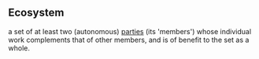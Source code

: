 ## Ecosystem

a set of at least two (autonomous) <a href="https://essif-lab.github.io/framework/docs/terms/party" hovertext="Party: an Entity that sets its Objectives, maintains its Knowledge, and uses that Knowledge to pursue its Objectives in an autonomous (sovereign) manner. Humans and Organizations are the typical examples.">parties</a> (its 'members') whose individual work complements that of other members, and is of benefit to the set as a whole.

